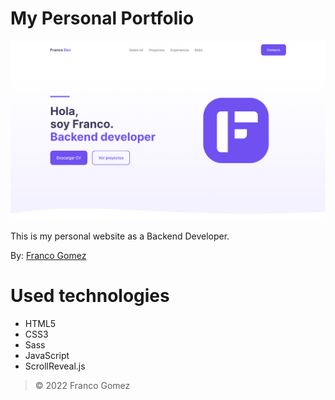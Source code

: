 # My Personal Portfolio

![Main](assets/img/main_preview.png)

This is my personal website as a Backend Developer.

By: [Franco Gomez](https://github.com/GomezFrannco)

# Used technologies

* HTML5
* CSS3
* Sass
* JavaScript
* ScrollReveal.js

> © 2022 Franco Gomez